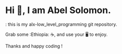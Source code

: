 # Hi :wave:, I am Abel Solomon.

: this is my alx-low_level_programming git repository.

Grab some :Ethiopia: :coffee:, and use your :desktop_computer: to enjoy.

Thanks and happy coding !